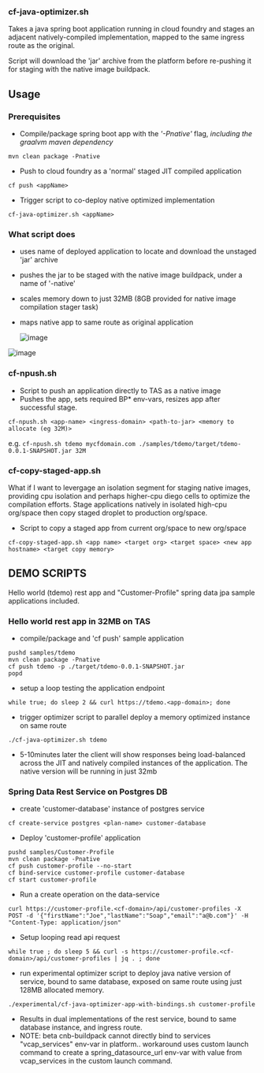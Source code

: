 



### cf-java-optimizer.sh

Takes a java spring boot application running in cloud foundry and stages an adjacent natively-compiled implementation, mapped to the same ingress route as the original.

Script will download the 'jar' archive from the platform before re-pushing it for staging with the native image buildpack.

## Usage

### Prerequisites

- Compile/package spring boot app with the _'-Pnative'_ flag, _including the graalvm maven dependency_

`mvn clean package -Pnative`

- Push to cloud foundry as a 'normal' staged JIT compiled application

`cf push <appName>`

- Trigger script to co-deploy native optimized implementation

`cf-java-optimizer.sh <appName>`

### What script does

- uses name of deployed application to locate and download the unstaged 'jar' archive
- pushes the jar to be staged with the native image buildpack, under a name of '<appName>-native'
- scales memory down to just 32MB (8GB provided for native image compilation stager task)
- maps native app to same route as original application

  ![image](https://github.com/tfynes-pivotal/cf-java-tools/assets/6810491/f6b48bd2-3b0e-4785-b978-e46a90da96cf)

![image](https://github.com/tfynes-pivotal/cf-java-tools/assets/6810491/d50d6b29-0150-45b5-88b6-eec535fdd710)



### cf-npush.sh
- Script to push an application directly to TAS as a native image
- Pushes the app, sets required BP* env-vars, resizes app after successful stage.

`cf-npush.sh <app-name> <ingress-domain> <path-to-jar> <memory to allocate (eg 32M)>`

e.g.
`cf-npush.sh tdemo mycfdomain.com ./samples/tdemo/target/tdemo-0.0.1-SNAPSHOT.jar 32M`

### cf-copy-staged-app.sh
What if I want to levergage an isolation segment for staging native images, providing cpu isolation and perhaps higher-cpu diego cells to optimize the compilation efforts. Stage applications natively in isolated high-cpu org/space then copy staged droplet to production org/space.

- Script to copy a staged app from current org/space to new org/space

`cf-copy-staged-app.sh <app name> <target org> <target space> <new app hostname> <target copy memory>`


## DEMO SCRIPTS

Hello world (tdemo) rest app and "Customer-Profile" spring data jpa sample applications included.

### Hello world rest app in 32MB on TAS

* compile/package and 'cf push' sample application
```
pushd samples/tdemo
mvn clean package -Pnative
cf push tdemo -p ./target/tdemo-0.0.1-SNAPSHOT.jar
popd
```

* setup a loop testing the application endpoint
```
while true; do sleep 2 && curl https://tdemo.<app-domain>; done
```

* trigger optimizer script to parallel deploy a memory optimized instance on same route
```
./cf-java-optimizer.sh tdemo
```

* 5-10minutes later the client will show responses being load-balanced
across the JIT and natively compiled instances of the application.
The native version will be running in just 32mb


### Spring Data Rest Service on Postgres DB

* create 'customer-database' instance of postgres service
```
cf create-service postgres <plan-name> customer-database
```

* Deploy 'customer-profile' application
```
pushd samples/Customer-Profile
mvn clean package -Pnative
cf push customer-profile --no-start
cf bind-service customer-profile customer-database
cf start customer-profile
```

* Run a create operation on the data-service
```
curl https://customer-profile.<cf-domain>/api/customer-profiles -X POST -d '{"firstName":"Joe","lastName":"Soap","email":"a@b.com"}' -H "Content-Type: application/json"
```

* Setup looping read api request 
```
while true ; do sleep 5 && curl -s https://customer-profile.<cf-domain>/api/customer-profiles | jq . ; done
```

* run experimental optimizer script to deploy java native version of service, bound to same database, exposed on same route using just 128MB allocated memory.
```
./experimental/cf-java-optimizer-app-with-bindings.sh customer-profile
```

* Results in dual implementations of the rest service, bound to same database instance, and ingress route.
* NOTE: beta cnb-buildpack cannot directly bind to services "vcap_services" env-var in platform.. workaround uses custom launch command to create a spring_datasource_url env-var with value from vcap_services in the custom launch command.
